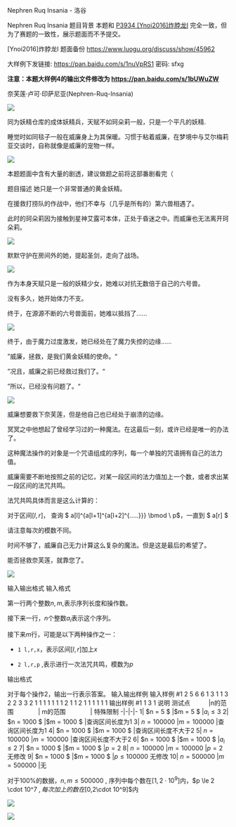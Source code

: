 



Nephren Ruq Insania - 洛谷














Nephren Ruq Insania
题目背景
本题和 [P3934 [Ynoi2016]炸脖龙I](https://www.luogu.com.cn/problem/P3934) 完全一致，但为了赛题的一致性，展示题面而不予提交。

[Ynoi2016]炸脖龙I 题面备份 https://www.luogu.org/discuss/show/45962

大样例下发链接: https://pan.baidu.com/s/1nuVpRS1 密码: sfxg

**注意：本题大样例4的输出文件修改为 https://pan.baidu.com/s/1bUWuZW**

奈芙莲·卢可·印萨尼亚(Nephren-Ruq-Insania)

 ![](https://cdn.luogu.com.cn/upload/pic/9256.png) 

同为妖精仓库的成体妖精兵，天赋不如珂朵莉一般，只是一个平凡的妖精.

睡觉时如同毯子一般在威廉身上为其保暖。习惯于粘着威廉，在梦境中与艾尔梅莉亚交谈时，自称就像是威廉的宠物一样。

 ![](https://cdn.luogu.com.cn/upload/pic/9257.png) 

本题题面中含有大量的剧透，建议做题之前将这部番剧看完（

题目描述
她只是一个非常普通的黄金妖精。

在援救打捞队的作战中，他们不幸与（几乎是所有的）第六兽相遇了。

此时的珂朵莉因为接触到星神艾露可本体，正处于昏迷之中。而威廉也无法离开珂朵莉。

 ![](https://cdn.luogu.com.cn/upload/pic/9258.png) 

默默守护在房间外的她，提起圣剑，走向了战场。

 ![](https://cdn.luogu.com.cn/upload/pic/9259.png) 

作为本身天赋只是一般的妖精少女，她难以对抗无数倍于自己的六号兽。

没有多久，她开始体力不支。

终于，在源源不断的六号兽面前，她难以抵挡了……

 ![](https://cdn.luogu.com.cn/upload/pic/9261.png) 

终于，由于魔力过度激发，她已经处在了魔力失控的边缘……

”威廉，拯救，是我们黄金妖精的使命。“

”况且，威廉之前已经救过我们了。“

”所以，已经没有问题了。“

 ![](https://cdn.luogu.com.cn/upload/pic/9262.png) 

威廉想要救下奈芙莲，但是他自己也已经处于崩溃的边缘。

冥冥之中他想起了曾经学习过的一种魔法。在这最后一刻，或许已经是唯一的办法了。

这种魔法操作的对象是一个咒语组成的序列，每一个单独的咒语拥有自己的法力值。

威廉需要不断地按照之前的记忆，对某一段区间的法力值加上一个数，或者求出某一段区间的法咒共鸣。

法咒共鸣具体而言是这么计算的：

对于区间$[l,r]$， 查询 $ a[l]^{a[l+1]^{a[l+2]^{.....}}} \bmod \  p$，一直到 $ a[r] $

请注意每次的模数不同。

时间不够了，威廉自己无力计算这么复杂的魔法。但是这是最后的希望了。

能否拯救奈芙莲，就靠您了。

![](https://cdn.luogu.com.cn/upload/pic/9263.png)

输入输出格式
输入格式

第一行两个整数$n,m$,表示序列长度和操作数。

接下来一行，$n$个整数$a_i$表示这个序列。

接下来$m$行，可能是以下两种操作之一：

- `1 l,r,x`，表示区间$[l,r]$加上$x$

- `2 l,r,p` ,表示进行一次法咒共鸣，模数为$p$

输出格式

对于每个操作2，输出一行表示答案。
输入输出样例
输入样例 #1
2 5
6 6
1 3 1 1 3 2 
2 3 3 2 1 1 
1 1 1
1 1 2
1 1 2
1 1 1
1 1 1
输出样例 #1
1
3
1
说明
测试点　　　|n的范围　　　　|  m的范围　　　　|  特殊限制
-|-|-|- 
1|  $n = 5     $   |$m = 5     $   |$a_i \le 3$
2|  $n = 1000  $   |$m = 1000  $   |查询区间长度为1
3|  $n = 100000$   |$m = 100000$   |查询区间长度为1
4|  $n = 1000  $   |$m = 1000  $   |查询区间长度不大于2
5|  $n = 100000$   |$m = 100000$   |查询区间长度不大于2
6|  $n = 1000  $   |$m = 1000  $   |$a_i \le 2$
7|  $n = 1000  $   |$m = 1000  $   |$p = 2$
8|  $n = 100000$   |$m = 100000$   |$p = 2$ 无修改
9|  $n = 1000  $   |$m = 1000  $   |$p \le 100000$ 无修改
10| $n = 500000$   |$m = 500000$   |无

对于100%的数据，$n , m \le 500000$ , 序列中每个数在$[1,2\cdot 10^9]$内，$p \le 2 \cdot 10^7 $, 每次加上的数在$[0,2\cdot 10^9]$内

 ![](https://cdn.luogu.com.cn/upload/pic/9264.png) 

![](https://cdn.luogu.com.cn/upload/pic/9387.png)







